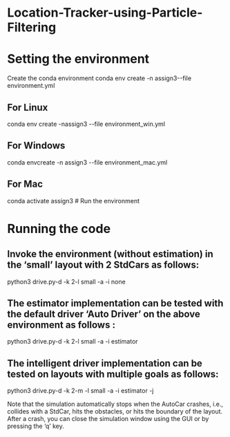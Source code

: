 # Location-Tracker-using-Particle-Filtering


# Setting the environment
Create the conda environment conda env create -n assign3--file environment.yml 
## For Linux
conda env create -nassign3 --file environment_win.yml 
## For Windows 
conda envcreate -n assign3 --file environment_mac.yml 
## For Mac 
conda activate assign3 # Run the environment

# Running the code
## Invoke the environment (without estimation) in the ‘small’ layout with 2 StdCars as follows:
python3 drive.py-d -k 2-l small -a -i none
## The estimator implementation can be tested with the default driver ‘Auto Driver’ on the above environment as follows :    
python3 drive.py-d -k 2-l small -a -i estimator
## The intelligent driver implementation can be tested on layouts with multiple goals as follows: 
python3 drive.py-d -k 2-m -l small -a -i estimator -j

Note that the simulation automatically stops when the AutoCar crashes, i.e., 
collides with a StdCar, hits the obstacles, or hits the boundary of the layout. 
After a crash, you can close the simulation window using the GUI or by pressing the ‘q’ key.
